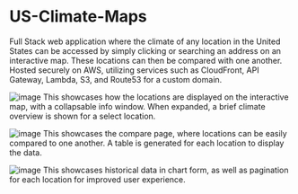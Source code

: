 # US-Climate-Maps
Full Stack web application where the climate of any location in the United States can be accessed by simply clicking or searching an address on an interactive map. These locations can then be compared with one another. Hosted securely on AWS, utilizing services such as CloudFront, API Gateway, Lambda, S3, and Route53 for a custom domain.

![image](https://github.com/Hsstone1/US-Climate-Maps/assets/67842011/eb5b1a46-b804-4467-9668-23b5718a43e8)
This showcases how the locations are displayed on the interactive map, with a collapsable info window. When expanded, a brief climate overview is shown for a select location.  
 
 
![image](https://github.com/Hsstone1/US-Climate-Maps/assets/67842011/8865da44-7376-4270-bc81-07e0a6d3a7d0)
This showcases the compare page, where locations can be easily compared to one another. A table is generated for each location to display the data. 
 
 
![image](https://github.com/Hsstone1/US-Climate-Maps/assets/67842011/9358ee3b-95d9-403a-a128-4a7d35955610)
This showcases historical data in chart form, as well as pagination for each location for improved user experience. 
